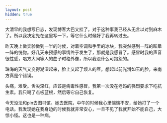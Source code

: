 ```yaml
---
layout: post
hidden: true
---
```


大清早的我想写日志，发现博客大巴又挂了。对于这种事我已经从无言以对到麻木了。所以我决定先在这里写一下，等它什么时候好了我再转过去。

昨天晚上做实验做到一半的时候，对着空调和手里的冰块，我突然感到一阵的眩晕一阵的恍惚。好几天来预感的事情终于发生了，那就是我感冒了。感冒时我的声音很性感，唱方大同等人的曲子时格外像，所以我没什么可抱怨的。

珠海的天气又变得潮湿起来，脸上又起了烦人的豆。想起以前光滑如玉的脸，来南方真是个错误。 

头痛，难受。舌尖深红，应该是病毒性感冒。我第一次没在老妈的强烈要求下吃抗生素。我只喝了点板蓝根，然后等它自己恢复。

今天没法和pin去图书馆。她去医院，中午的时候我心里惴惴不安，给她打了一个电话。我发现她在我身边的时候我就非常安心，一旦不见了我就开始不能自己，大惊小怪。这也是一种病。